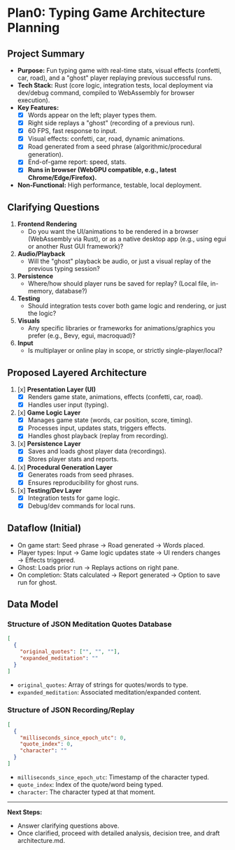 # Plan0: Typing Game Architecture Planning

## Project Summary

- **Purpose:** Fun typing game with real-time stats, visual effects (confetti, car, road), and a "ghost" player replaying previous successful runs.
- **Tech Stack:** Rust (core logic, integration tests, local deployment via dev/debug command, compiled to WebAssembly for browser execution).
- **Key Features:**
  - [x] Words appear on the left; player types them.
  - [x] Right side replays a "ghost" (recording of a previous run).
  - [x] 60 FPS, fast response to input.
  - [x] Visual effects: confetti, car, road, dynamic animations.
  - [x] Road generated from a seed phrase (algorithmic/procedural generation).
  - [x] End-of-game report: speed, stats.
  - [x] **Runs in browser (WebGPU compatible, e.g., latest Chrome/Edge/Firefox).**
- **Non-Functional:** High performance, testable, local deployment.

## Clarifying Questions

1. **Frontend Rendering**
   - Do you want the UI/animations to be rendered in a browser (WebAssembly via Rust), or as a native desktop app (e.g., using egui or another Rust GUI framework)?
2. **Audio/Playback**
   - Will the "ghost" playback be audio, or just a visual replay of the previous typing session?
3. **Persistence**
   - Where/how should player runs be saved for replay? (Local file, in-memory, database?)
4. **Testing**
   - Should integration tests cover both game logic and rendering, or just the logic?
5. **Visuals**
   - Any specific libraries or frameworks for animations/graphics you prefer (e.g., Bevy, egui, macroquad)?
6. **Input**
   - Is multiplayer or online play in scope, or strictly single-player/local?

## Proposed Layered Architecture

1. [x] **Presentation Layer (UI)**
   - [x] Renders game state, animations, effects (confetti, car, road).
   - [x] Handles user input (typing).
2. [x] **Game Logic Layer**
   - [x] Manages game state (words, car position, score, timing).
   - [x] Processes input, updates stats, triggers effects.
   - [x] Handles ghost playback (replay from recording).
3. [x] **Persistence Layer**
   - [x] Saves and loads ghost player data (recordings).
   - [x] Stores player stats and reports.
4. [x] **Procedural Generation Layer**
   - [x] Generates roads from seed phrases.
   - [x] Ensures reproducibility for ghost runs.
5. [x] **Testing/Dev Layer**
   - [x] Integration tests for game logic.
   - [x] Debug/dev commands for local runs.

## Dataflow (Initial)

- On game start: Seed phrase → Road generated → Words placed.
- Player types: Input → Game logic updates state → UI renders changes → Effects triggered.
- Ghost: Loads prior run → Replays actions on right pane.
- On completion: Stats calculated → Report generated → Option to save run for ghost.

## Data Model

### Structure of JSON Meditation Quotes Database
```json
[
  {
    "original_quotes": ["", "", ""],
    "expanded_meditation": ""
  }
]
```
- `original_quotes`: Array of strings for quotes/words to type.
- `expanded_meditation`: Associated meditation/expanded content.

### Structure of JSON Recording/Replay
```json
[
  {
    "milliseconds_since_epoch_utc": 0,
    "quote_index": 0,
    "character": ""
  }
]
```
- `milliseconds_since_epoch_utc`: Timestamp of the character typed.
- `quote_index`: Index of the quote/word being typed.
- `character`: The character typed at that moment.

---

**Next Steps:**
- Answer clarifying questions above.
- Once clarified, proceed with detailed analysis, decision tree, and draft architecture.md.
